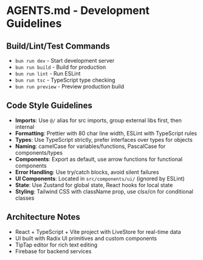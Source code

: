 # AGENTS.md - Development Guidelines

## Build/Lint/Test Commands

- `bun run dev` - Start development server
- `bun run build` - Build for production
- `bun run lint` - Run ESLint
- `bun run tsc` - TypeScript type checking
- `bun run preview` - Preview production build

## Code Style Guidelines

- **Imports**: Use `@/` alias for src imports, group external libs first, then internal
- **Formatting**: Prettier with 80 char line width, ESLint with TypeScript rules
- **Types**: Use TypeScript strictly, prefer interfaces over types for objects
- **Naming**: camelCase for variables/functions, PascalCase for components/types
- **Components**: Export as default, use arrow functions for functional components
- **Error Handling**: Use try/catch blocks, avoid silent failures
- **UI Components**: Located in `src/components/ui/` (ignored by ESLint)
- **State**: Use Zustand for global state, React hooks for local state
- **Styling**: Tailwind CSS with className prop, use clsx/cn for conditional classes

## Architecture Notes

- React + TypeScript + Vite project with LiveStore for real-time data
- UI built with Radix UI primitives and custom components
- TipTap editor for rich text editing
- Firebase for backend services
